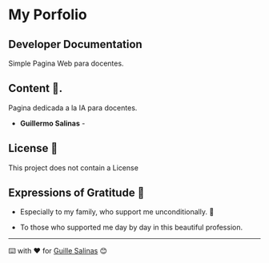 # My Porfolio

## Developer Documentation

Simple Pagina Web para docentes.

## Content 🚀.

Pagina dedicada a la IA para docentes.


- **Guillermo Salinas** -

## License 📄

This project does not contain a License

## Expressions of Gratitude 🎁

- Especially to my family, who support me unconditionally. 📢

- To those who supported me day by day in this beautiful profession.

---

⌨️ with ❤️ for [Guille Salinas](https://github.com/GuilleSalinas) 😊
